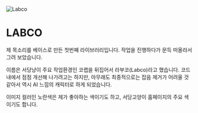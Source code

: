 
![Labco](https://github.com/jyhyun1008/seodangcat/assets/93899740/8952bb94-e3f5-4b77-9883-82d9387d890a)

# LABCO

제 목소리를 베이스로 만든 첫번째 라이브러리입니다. 작업을 진행하다가 문득 떠올라서 그려 보았습니다.

이름은 서당냥이 주요 작업환경인 코랩을 뒤집어서 라부코(Labco)라고 했습니다. 코드 내에서 점점 개선해 나가려고는 하지만, 아무래도 최종적으로는 잡음 제거가 어려울 것 같아서 역시 AI 느낌의 캐릭터로 하게 되었습니다.

이미지 컬러인 노란색은 제가 좋아하는 색이기도 하고, 서당고양이 홈페이지의 주요 색이기도 합니다.
